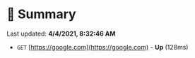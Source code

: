 # 📖 Summary
Last updated: **4/4/2021, 8:32:46 AM**

- `GET` [https://google.com](https://google.com) - **Up** (128ms)

